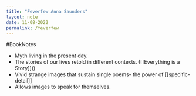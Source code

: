 ```yaml
---
title: "Feverfew Anna Saunders"
layout: note
date: 11-08-2022
permalink: /feverfew
---
```


#BookNotes

* Myth living in the present day.
* The stories of our lives retold in different contexts. ([[Everything is a Story]]))
* Vivid strange images that sustain single poems- the power of [[specific-detail]]
* Allows images to speak for themselves.
